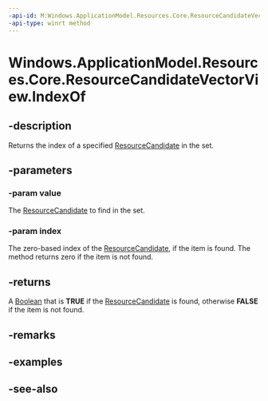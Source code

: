```yaml
---
-api-id: M:Windows.ApplicationModel.Resources.Core.ResourceCandidateVectorView.IndexOf(Windows.ApplicationModel.Resources.Core.ResourceCandidate,System.UInt32@)
-api-type: winrt method
---
```


<!-- Method syntax
public bool IndexOf(Windows.ApplicationModel.Resources.Core.ResourceCandidate value, System.UInt32 index)
-->

# Windows.ApplicationModel.Resources.Core.ResourceCandidateVectorView.IndexOf

## -description
Returns the index of a specified [ResourceCandidate](resourcecandidate.md) in the set.

## -parameters
### -param value
The [ResourceCandidate](resourcecandidate.md) to find in the set.

### -param index
The zero-based index of the [ResourceCandidate](resourcecandidate.md), if the item is found. The method returns zero if the item is not found.

## -returns
A [Boolean](/dotnet/api/system.boolean?redirectedfrom=MSDN) that is **TRUE** if the [ResourceCandidate](resourcecandidate.md) is found, otherwise **FALSE** if the item is not found.

## -remarks

## -examples

## -see-also
